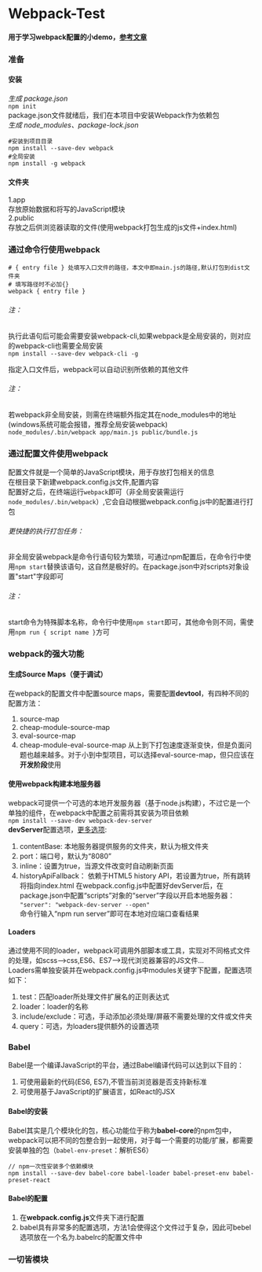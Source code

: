 # Webpack-Test 
#### 用于学习webpack配置的小demo，[参考文章](https://segmentfault.com/a/1190000006178770)

### 准备  
#### 安装  
*生成 package.json*  
`npm init`  
package.json文件就绪后，我们在本项目中安装Webpack作为依赖包  
*生成 node_modules、package-lock.json*  
```  
#安装到项目目录  
npm install --save-dev webpack  
#全局安装  
npm install -g webpack
```
#### 文件夹
1.app  
    存放原始数据和将写的JavaScript模块  
2.public  
    存放之后供浏览器读取的文件(使用webpack打包生成的js文件+index.html)  

### 通过命令行使用webpack  
```
# { entry file } 处填写入口文件的路径，本文中即main.js的路径,默认打包到dist文件夹  
# 填写路径时不必加{}  
webpack { entry file }  
```  
###### 注：
执行此语句后可能会需要安装webpack-cli,如果webpack是全局安装的，则对应的webpack-cli也需要全局安装  
`npm install --save-dev webpack-cli -g`

指定入口文件后，webpack可以自动识别所依赖的其他文件  
###### 注：
若webpack非全局安装，则需在终端额外指定其在node_modules中的地址(windows系统可能会报错，推荐全局安装webpack)  
`node_modules/.bin/webpack app/main.js public/bundle.js` 

### 通过配置文件使用webpack  
配置文件就是一个简单的JavaScript模块，用于存放打包相关的信息  
在根目录下新建webpack.config.js文件,配置内容  
配置好之后，在终端运行`webpack`即可（非全局安装需运行`node_modules/.bin/webpack`）,它会自动根据webpack.config.js中的配置进行打包    
###### 更快捷的执行打包任务：
非全局安装webpack是命令行语句较为繁琐，可通过npm配置后，在命令行中使用`npm start`替换该语句，这自然是极好的。在package.json中对scripts对象设置"start"字段即可  
###### 注：
start命令为特殊脚本名称，命令行中使用`npm start`即可，其他命令则不同，需使用`npm run { script name }`方可   
### webpack的强大功能

#### 生成Source Maps（便于调试）
在webpack的配置文件中配置source maps，需要配置**devtool**，有四种不同的配置方法：
1. source-map
2. cheap-module-source-map
3. eval-source-map
4. cheap-module-eval-source-map
从上到下打包速度逐渐变快，但是负面问题也越来越多。对于小到中型项目，可以选择eval-source-map，但只应该在**开发阶段**使用

#### 使用webpack构建本地服务器
webpack可提供一个可选的本地开发服务器（基于node.js构建），不过它是一个单独的组件，在webpack中配置之前需将其安装为项目依赖  
`npm install --save-dev webpack-dev-server`  
**devServer**配置选项，[更多选项](https://webpack.js.org/configuration/dev-server/):
1. contentBase: 本地服务器提供服务的文件夹，默认为根文件夹
2. port：端口号，默认为“8080”
3. inline：设置为true，当源文件改变时自动刷新页面
4. historyApiFallback： 依赖于HTML5 history API，若设置为true，所有跳转将指向index.html
在webpack.config.js中配置好devServer后，在package.json中配置“scripts”对象的“server”字段以开启本地服务器：  
`"server": "webpack-dev-server --open"`  
命令行输入“npm run server”即可在本地对应端口查看结果

#### Loaders
通过使用不同的loader，webpack可调用外部脚本或工具，实现对不同格式文件的处理，如scss-->css,ES6、ES7-->现代浏览器兼容的JS文件...  
Loaders需单独安装并在webpack.config.js中modules关键字下配置，配置选项如下：
1. test：匹配loader所处理文件扩展名的正则表达式
2. loader：loader的名称
3. include/exclude：可选，手动添加必须处理/屏蔽不需要处理的文件或文件夹
4. query：可选，为loaders提供额外的设置选项

### Babel
Babel是一个编译JavaScript的平台，通过Babel编译代码可以达到以下目的：  
1. 可使用最新的代码(ES6, ES7),不管当前浏览器是否支持新标准
2. 可使用基于JavaScript的扩展语言，如React的JSX

#### Babel的安装
Babel其实是几个模块化的包，核心功能位于称为**babel-core**的npm包中，webpack可以把不同的包整合到一起使用，对于每一个需要的功能/扩展，都需要安装单独的包（`babel-env-preset`：解析ES6）  
```
// npm一次性安装多个依赖模块  
npm install --save-dev babel-core babel-loader babel-preset-env babel-preset-react
```

#### Babel的配置
1. 在**webpack.config.js**文件夹下进行配置
2. babel具有非常多的配置选项，方法1会使得这个文件过于复杂，因此可bebel选项放在一个名为.babelrc的配置文件中

### 一切皆模块
